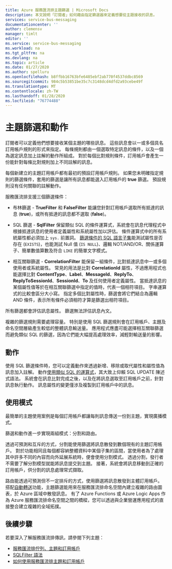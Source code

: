 ```yaml
---
title: Azure 服務匯流排主題篩選 | Microsoft Docs
description: 本文說明「訂閱者」如何藉由指定篩選器來定義想要從主題接收的訊息。
services: service-bus-messaging
documentationcenter: ''
author: clemensv
manager: timlt
editor: ''
ms.service: service-bus-messaging
ms.workload: na
ms.tgt_pltfrm: na
ms.devlang: na
ms.topic: article
ms.date: 01/27/2020
ms.author: spelluru
ms.openlocfilehash: b8ffbb16763bfe6485ebf2ab770f4537ddbc8569
ms.sourcegitcommit: 984c5b53851be35c7c3148dcd4dfd2a93cebe49f
ms.translationtype: MT
ms.contentlocale: zh-TW
ms.lasthandoff: 01/28/2020
ms.locfileid: "76774488"
---
```

# <a name="topic-filters-and-actions"></a>主題篩選和動作

訂閱者可以定義他們想要接收某個主題的哪些訊息。 這些訊息會以一或多個具名訂用帳戶規則的形式來指定。 每條規則都由一個選取特定訊息的條件，以及一個為選定訊息加上註解的動作所組成。 對於每個比對規則條件，訂用帳戶會產生一份能針對每條比對規則加上不同註解的訊息。

每個新建立的主題訂用帳戶都有最初的預設訂用帳戶規則。 如果您未明確指定規則的篩選條件，套用的篩選是讓所有訊息都能選入訂用帳戶的 **true** 篩選。 預設規則沒有任何關聯的註解動作。

服務匯流排支援三個篩選條件：

-   布林篩選 - **TrueFilter** 和 **FalseFilter** 能讓您針對訂用帳戶選取所有抵達的訊息 (**true**)，或所有抵達的訊息都不選取 (**false**)。

-   SQL 篩選 - **SqlFilter** 保留類似 SQL 的條件運算式，系統會在訊息代理程式中根據抵達訊息的使用者定義屬性和系統屬性加以評估。 條件運算式中的所有系統屬性都必須加上 `sys.` 前置詞。 [篩選條件的 SQL 語言子集](service-bus-messaging-sql-filter.md)能測試屬性是否存在 (`EXISTS`)，也能測試 Null 值 (`IS NULL`)、邏輯 NOT/AND/OR、關係運算子、簡單數值算數及符合 `LIKE` 的簡單文字模式。

-   相互關聯篩選 - **CorrelationFilter** 能保留一組條件，比對抵達訊息中一或多個使用者或系統屬性。 常見的用法是比對 **CorrelationId** 屬性，不過應用程式也能選擇比對 **ContentType**、**Label**、**MessageId**、**ReplyTo**、**ReplyToSessionId**、**SessionId**、**To** 及任何使用者定義屬性。 當抵達訊息的某個屬性值等於在相互關聯篩選中指定的值時，代表一個相符項目。 字串運算式的比較會區分大小寫。 指定多個比對屬性時，篩選會將它們結合為邏輯 AND 條件，表示所有條件必須相符才算是篩選出相符項目。

所有篩選都會評估訊息屬性。 篩選無法評估訊息內文。

複雜的篩選規則需要處理容量。 特別是使用 SQL 篩選規則會在訂用帳戶、主題及命名空間層級產生較低的整體訊息輸送量。 應用程式應盡可能選擇相互關聯篩選而避免類似 SQL 的篩選，因為它們能大幅提高處理效率，減輕對輸送量的影響。

## <a name="actions"></a>動作

使用 SQL 篩選條件時，您可以定義動作來透過新增、移除或取代屬性和屬性值為訊息加入註解。 動作[使用類似 SQL 的運算式](service-bus-messaging-sql-filter.md)，其大致上仰賴 SQL UPDATE 陳述式語法。 系統會在訊息比對完成之後，以及在將訊息選取至訂用帳戶之前，針對訊息執行動作。 訊息屬性的變更僅涉及複製到訂用帳戶中的訊息。

## <a name="usage-patterns"></a>使用模式

最簡單的主題使用案例是每個訂用帳戶都讓每則訊息傳送一份到主題，實現廣播模式。

篩選和動作進一步實現兩組模式：分割和路由。

透過可預測和互斥的方式，分割能使用篩選將訊息散發到數個現有的主題訂用帳戶。 對於功能相同且每個都容納整體資料中某個子集的區間，當使用者為了處理其中許多不同的內容而向外延展系統時，便會使用分割模式。 透過分割，發行者不需要了解分割模型就能將訊息提交到主題。 接著，系統會將訊息移動到正確的訂用帳戶，供分割的訊息處理常式擷取。

路由能透過可預測但不一定排斥的方式，使用篩選將訊息散發到主體訂用帳戶。 搭配[自動轉送](service-bus-auto-forwarding.md)功能，主題篩選能用來在服務匯流排命名空間內建立複雜的路由圖表，於 Azure 區域中散發訊息。 有了 Azure Functions 或 Azure Logic Apps 作為 Azure 服務匯流排命名空間之間的橋樑，您可以透過與企業營運應用程式的直接整合建立複雜的全域拓撲。

## <a name="next-steps"></a>後續步驟

若要深入了解服務匯流排傳訊，請參閱下列主題：

* [服務匯流排佇列、主題和訂用帳戶](service-bus-queues-topics-subscriptions.md)
* [SQLFilter 語法](service-bus-messaging-sql-filter.md)
* [如何使用服務匯流排主題和訂用帳戶](service-bus-dotnet-how-to-use-topics-subscriptions.md)